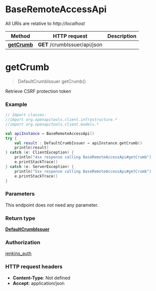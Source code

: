 # BaseRemoteAccessApi

All URIs are relative to *http://localhost*

Method | HTTP request | Description
------------- | ------------- | -------------
[**getCrumb**](BaseRemoteAccessApi.md#getCrumb) | **GET** /crumbIssuer/api/json | 


<a name="getCrumb"></a>
# **getCrumb**
> DefaultCrumbIssuer getCrumb()



Retrieve CSRF protection token

### Example
```kotlin
// Import classes:
//import org.openapitools.client.infrastructure.*
//import org.openapitools.client.models.*

val apiInstance = BaseRemoteAccessApi()
try {
    val result : DefaultCrumbIssuer = apiInstance.getCrumb()
    println(result)
} catch (e: ClientException) {
    println("4xx response calling BaseRemoteAccessApi#getCrumb")
    e.printStackTrace()
} catch (e: ServerException) {
    println("5xx response calling BaseRemoteAccessApi#getCrumb")
    e.printStackTrace()
}
```

### Parameters
This endpoint does not need any parameter.

### Return type

[**DefaultCrumbIssuer**](DefaultCrumbIssuer.md)

### Authorization

[jenkins_auth](../README.md#jenkins_auth)

### HTTP request headers

 - **Content-Type**: Not defined
 - **Accept**: application/json

